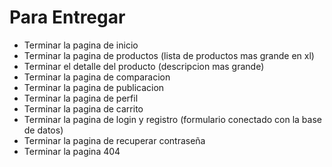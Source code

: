 # Para Entregar
* Terminar la pagina de inicio
* Terminar la pagina de productos (lista de productos mas grande en xl)
* Terminar el detalle del producto (descripcion mas grande)
* Terminar la pagina de comparacion 
* Terminar la pagina de publicacion
* Terminar la pagina de perfil
* Terminar la pagina de carrito
* Terminar la pagina de login y registro (formulario conectado con la base de datos)
* Terminar la pagina de recuperar contraseña
* Terminar la pagina 404
